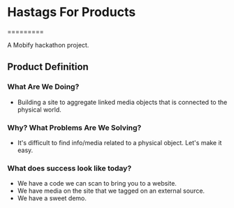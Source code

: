 # Hastags For Products

=========

A Mobify hackathon project.

## Product Definition

### What Are We Doing?
- Building a site to aggregate linked media objects that is connected to the physical world.

### Why? What Problems Are We Solving?
- It's difficult to find info/media related to a physical object. Let's make it easy.

### What does success look like today?
- We have a code we can scan to bring you to a website.
- We have media on the site that we tagged on an external source.
- We have a sweet demo.
